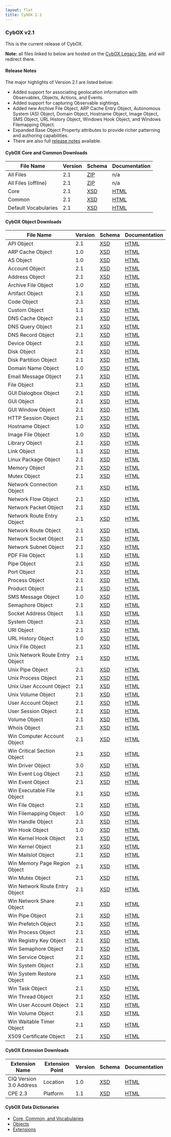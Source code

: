 ```yaml
---
layout: flat
title: CybOX 2.1
---
```


### CybOX v2.1

This is the current release of CybOX.

**Note:** all files linked to below are hosted on the [CybOX Legacy Site](https://cybox.mitre.org), and will redirect there.

#### Release Notes

The major highlights of Version 2.1 are listed below:

* Added support for associating geolocation information with Observables, Objects, Actions, and Events.
* Added support for capturing Observable sightings.
* Added new Archive File Object, ARP Cache Entry Object, Autonomous System (AS) Object, Domain Object, Hostname Object, Image Object, SMS Object, URL History Object, Windows Hook Object, and Windows Filemapping Object.
* Expanded Base Object Property attributes to provide richer patterning and authoring capabilities.
* There are also full [release notes](http://cybox.mitre.org/language/version2.1/release_notes.pdf) available.

#### CybOX Core and Common Downloads

|File Name|Version|Schema|Documentation|
|---------|-------|------|-------------|
|All Files|2.1|[ZIP](http://cybox.mitre.org/language/version2.1/cybox_v2.1.zip)|n/a|
|All Files (offline)|2.1|[ZIP](http://cybox.mitre.org/language/version2.1/cybox_v2.1_offline.zip)|n/a|
|Core|2.1|[XSD](http://cybox.mitre.org/XMLSchema/core/2.1/cybox_core.xsd)|[HTML](http://cybox.mitre.org/language/version2.1/xsddocs/cybox_core.html)|
|Common|2.1|[XSD](http://cybox.mitre.org/XMLSchema/common/2.1/cybox_common.xsd)|[HTML](http://cybox.mitre.org/language/version2.1/xsddocs/cybox_common.html)|
|Default Vocabularies|2.1|[XSD](http://cybox.mitre.org/XMLSchema/default_vocabularies/2.1/cybox_default_vocabularies.xsd)|[HTML](http://cybox.mitre.org/language/version2.1/xsddocs/cybox_default_vocabularies.html)|

#### CybOX Object Downloads

|File Name|Version|Schema|Documentation|
|---------|-------|------|-------------|
|API Object|2.1|[XSD](http://cybox.mitre.org/XMLSchema/objects/API/2.1/API_Object.xsd)|[HTML](http://cybox.mitre.org/language/version2.1/xsddocs/objects/API_Object.html)|
|ARP Cache Object|1.0|[XSD](http://cybox.mitre.org/XMLSchema/objects/ARP_Cache/1.0/ARP_Cache_Object.xsd)|[HTML](http://cybox.mitre.org/language/version2.1/xsddocs/objects/ARP_Cache_Object.html)|
|AS Object|1.0|[XSD](http://cybox.mitre.org/XMLSchema/objects/AS/1.0/AS_Object.xsd)|[HTML](http://cybox.mitre.org/language/version2.1/xsddocs/objects/AS_Object.html)|
|Account Object|2.1|[XSD](http://cybox.mitre.org/XMLSchema/objects/Account/2.1/Account_Object.xsd)|[HTML](http://cybox.mitre.org/language/version2.1/xsddocs/objects/Account_Object.html)|
|Address Object|2.1|[XSD](http://cybox.mitre.org/XMLSchema/objects/Address/2.1/Address_Object.xsd)|[HTML](http://cybox.mitre.org/language/version2.1/xsddocs/objects/Address_Object.html)|
|Archive File Object|1.0|[XSD](http://cybox.mitre.org/XMLSchema/objects/Archive_File/1.0/Archive_File_Object.xsd)|[HTML](http://cybox.mitre.org/language/version2.1/xsddocs/objects/Archive_File_Object.html)|
|Artifact Object|2.1|[XSD](http://cybox.mitre.org/XMLSchema/objects/Artifact/2.1/Artifact_Object.xsd)|[HTML](http://cybox.mitre.org/language/version2.1/xsddocs/objects/Artifact_Object.html)|
|Code Object|2.1|[XSD](http://cybox.mitre.org/XMLSchema/objects/Code/2.1/Code_Object.xsd)|[HTML](http://cybox.mitre.org/language/version2.1/xsddocs/objects/Code_Object.html)|
|Custom Object|1.1|[XSD](http://cybox.mitre.org/XMLSchema/objects/Custom/1.1/Custom_Object.xsd)|[HTML](http://cybox.mitre.org/language/version2.1/xsddocs/objects/Custom_Object.html)|
|DNS Cache Object|2.1|[XSD](http://cybox.mitre.org/XMLSchema/objects/DNS_Cache/2.1/DNS_Cache_Object.xsd)|[HTML](http://cybox.mitre.org/language/version2.1/xsddocs/objects/DNS_Cache_Object.html)|
|DNS Query Object|2.1|[XSD](http://cybox.mitre.org/XMLSchema/objects/DNS_Query/2.1/DNS_Query_Object.xsd)|[HTML](http://cybox.mitre.org/language/version2.1/xsddocs/objects/DNS_Query_Object.html)|
|DNS Record Object|2.1|[XSD](http://cybox.mitre.org/XMLSchema/objects/DNS_Record/2.1/DNS_Record_Object.xsd)|[HTML](http://cybox.mitre.org/language/version2.1/xsddocs/objects/DNS_Record_Object.html)|
|Device Object|2.1|[XSD](http://cybox.mitre.org/XMLSchema/objects/Device/2.1/Device_Object.xsd)|[HTML](http://cybox.mitre.org/language/version2.1/xsddocs/objects/Device_Object.html)|
|Disk Object|2.1|[XSD](http://cybox.mitre.org/XMLSchema/objects/Disk/2.1/Disk_Object.xsd)|[HTML](http://cybox.mitre.org/language/version2.1/xsddocs/objects/Disk_Object.html)|
|Disk Partition Object|2.1|[XSD](http://cybox.mitre.org/XMLSchema/objects/Disk_Partition/2.1/Disk_Partition_Object.xsd)|[HTML](http://cybox.mitre.org/language/version2.1/xsddocs/objects/Disk_Partition_Object.html)|
|Domain Name Object|1.0|[XSD](http://cybox.mitre.org/XMLSchema/objects/Domain_Name/1.0/Domain_Name_Object.xsd)|[HTML](http://cybox.mitre.org/language/version2.1/xsddocs/objects/Domain_Name_Object.html)|
|Email Message Object|2.1|[XSD](http://cybox.mitre.org/XMLSchema/objects/Email_Message/2.1/Email_Message_Object.xsd)|[HTML](http://cybox.mitre.org/language/version2.1/xsddocs/objects/Email_Message_Object.html)|
|File Object|2.1|[XSD](http://cybox.mitre.org/XMLSchema/objects/File/2.1/File_Object.xsd)|[HTML](http://cybox.mitre.org/language/version2.1/xsddocs/objects/File_Object.html)|
|GUI Dialogbox Object|2.1|[XSD](http://cybox.mitre.org/XMLSchema/objects/GUI_Dialogbox/2.1/GUI_Dialogbox_Object.xsd)|[HTML](http://cybox.mitre.org/language/version2.1/xsddocs/objects/GUI_Dialogbox_Object.html)|
|GUI Object|2.1|[XSD](http://cybox.mitre.org/XMLSchema/objects/GUI/2.1/GUI_Object.xsd)|[HTML](http://cybox.mitre.org/language/version2.1/xsddocs/objects/GUI_Object.html)|
|GUI Window Object|2.1|[XSD](http://cybox.mitre.org/XMLSchema/objects/GUI_Window/2.1/GUI_Window_Object.xsd)|[HTML](http://cybox.mitre.org/language/version2.1/xsddocs/objects/GUI_Window_Object.html)|
|HTTP Session Object|2.1|[XSD](http://cybox.mitre.org/XMLSchema/objects/HTTP_Session/2.1/HTTP_Session_Object.xsd)|[HTML](http://cybox.mitre.org/language/version2.1/xsddocs/objects/HTTP_Session_Object.html)|
|Hostname Object|1.0|[XSD](http://cybox.mitre.org/XMLSchema/objects/Hostname/1.0/Hostname_Object.xsd)|[HTML](http://cybox.mitre.org/language/version2.1/xsddocs/objects/Hostname_Object.html)|
|Image File Object|1.0|[XSD](http://cybox.mitre.org/XMLSchema/objects/Image_File/1.0/Image_File_Object.xsd)|[HTML](http://cybox.mitre.org/language/version2.1/xsddocs/objects/Image_File_Object.html)|
|Library Object|2.1|[XSD](http://cybox.mitre.org/XMLSchema/objects/Library/2.1/Library_Object.xsd)|[HTML](http://cybox.mitre.org/language/version2.1/xsddocs/objects/Library_Object.html)|
|Link Object|1.1|[XSD](http://cybox.mitre.org/XMLSchema/objects/Link/1.1/Link_Object.xsd)|[HTML](http://cybox.mitre.org/language/version2.1/xsddocs/objects/Link_Object.html)|
|Linux Package Object|2.1|[XSD](http://cybox.mitre.org/XMLSchema/objects/Linux_Package/2.1/Linux_Package_Object.xsd)|[HTML](http://cybox.mitre.org/language/version2.1/xsddocs/objects/Linux_Package_Object.html)|
|Memory Object|2.1|[XSD](http://cybox.mitre.org/XMLSchema/objects/Memory/2.1/Memory_Object.xsd)|[HTML](http://cybox.mitre.org/language/version2.1/xsddocs/objects/Memory_Object.html)|
|Mutex Object|2.1|[XSD](http://cybox.mitre.org/XMLSchema/objects/Mutex/2.1/Mutex_Object.xsd)|[HTML](http://cybox.mitre.org/language/version2.1/xsddocs/objects/Mutex_Object.html)|
|Network Connection Object|2.1|[XSD](http://cybox.mitre.org/XMLSchema/objects/Network_Connection/2.1/Network_Connection_Object.xsd)|[HTML](http://cybox.mitre.org/language/version2.1/xsddocs/objects/Network_Connection_Object.html)|
|Network Flow Object|2.1|[XSD](http://cybox.mitre.org/XMLSchema/objects/Network_Flow/2.1/Network_Flow_Object.xsd)|[HTML](http://cybox.mitre.org/language/version2.1/xsddocs/objects/Network_Flow_Object.html)|
|Network Packet Object|2.1|[XSD](http://cybox.mitre.org/XMLSchema/objects/Network_Packet/2.1/Network_Packet_Object.xsd)|[HTML](http://cybox.mitre.org/language/version2.1/xsddocs/objects/Network_Packet_Object.html)|
|Network Route Entry Object|2.1|[XSD](http://cybox.mitre.org/XMLSchema/objects/Network_Route_Entry/2.1/Network_Route_Entry_Object.xsd)|[HTML](http://cybox.mitre.org/language/version2.1/xsddocs/objects/Network_Route_Entry_Object.html)|
|Network Route Object|2.1|[XSD](http://cybox.mitre.org/XMLSchema/objects/Network_Route/2.1/Network_Route_Object.xsd)|[HTML](http://cybox.mitre.org/language/version2.1/xsddocs/objects/Network_Route_Object.html)|
|Network Socket Object|2.1|[XSD](http://cybox.mitre.org/XMLSchema/objects/Network_Socket/2.1/Network_Socket_Object.xsd)|[HTML](http://cybox.mitre.org/language/version2.1/xsddocs/objects/Network_Socket_Object.html)|
|Network Subnet Object|2.1|[XSD](http://cybox.mitre.org/XMLSchema/objects/Network_Subnet/2.1/Network_Subnet_Object.xsd)|[HTML](http://cybox.mitre.org/language/version2.1/xsddocs/objects/Network_Subnet_Object.html)|
|PDF File Object|1.1|[XSD](http://cybox.mitre.org/XMLSchema/objects/PDF_File/1.1/PDF_File_Object.xsd)|[HTML](http://cybox.mitre.org/language/version2.1/xsddocs/objects/PDF_File_Object.html)|
|Pipe Object|2.1|[XSD](http://cybox.mitre.org/XMLSchema/objects/Pipe/2.1/Pipe_Object.xsd)|[HTML](http://cybox.mitre.org/language/version2.1/xsddocs/objects/Pipe_Object.html)|
|Port Object|2.1|[XSD](http://cybox.mitre.org/XMLSchema/objects/Port/2.1/Port_Object.xsd)|[HTML](http://cybox.mitre.org/language/version2.1/xsddocs/objects/Port_Object.html)|
|Process Object|2.1|[XSD](http://cybox.mitre.org/XMLSchema/objects/Process/2.1/Process_Object.xsd)|[HTML](http://cybox.mitre.org/language/version2.1/xsddocs/objects/Process_Object.html)|
|Product Object|2.1|[XSD](http://cybox.mitre.org/XMLSchema/objects/Product/2.1/Product_Object.xsd)|[HTML](http://cybox.mitre.org/language/version2.1/xsddocs/objects/Product_Object.html)|
|SMS Message Object|1.0|[XSD](http://cybox.mitre.org/XMLSchema/objects/SMS_Message/1.0/SMS_Message_Object.xsd)|[HTML](http://cybox.mitre.org/language/version2.1/xsddocs/objects/SMS_Message_Object.html)|
|Semaphore Object|2.1|[XSD](http://cybox.mitre.org/XMLSchema/objects/Semaphore/2.1/Semaphore_Object.xsd)|[HTML](http://cybox.mitre.org/language/version2.1/xsddocs/objects/Semaphore_Object.html)|
|Socket Address Object|1.1|[XSD](http://cybox.mitre.org/XMLSchema/objects/Socket_Address/1.1/Socket_Address_Object.xsd)|[HTML](http://cybox.mitre.org/language/version2.1/xsddocs/objects/Socket_Address_Object.html)|
|System Object|2.1|[XSD](http://cybox.mitre.org/XMLSchema/objects/System/2.1/System_Object.xsd)|[HTML](http://cybox.mitre.org/language/version2.1/xsddocs/objects/System_Object.html)|
|URI Object|2.1|[XSD](http://cybox.mitre.org/XMLSchema/objects/URI/2.1/URI_Object.xsd)|[HTML](http://cybox.mitre.org/language/version2.1/xsddocs/objects/URI_Object.html)|
|URL History Object|1.0|[XSD](http://cybox.mitre.org/XMLSchema/objects/URL_History/1.0/URL_History_Object.xsd)|[HTML](http://cybox.mitre.org/language/version2.1/xsddocs/objects/URL_History_Object.html)|
|Unix File Object|2.1|[XSD](http://cybox.mitre.org/XMLSchema/objects/Unix_File/2.1/Unix_File_Object.xsd)|[HTML](http://cybox.mitre.org/language/version2.1/xsddocs/objects/Unix_File_Object.html)|
|Unix Network Route Entry Object|2.1|[XSD](http://cybox.mitre.org/XMLSchema/objects/Unix_Network_Route_Entry/2.1/Unix_Network_Route_Entry_Object.xsd)|[HTML](http://cybox.mitre.org/language/version2.1/xsddocs/objects/Unix_Network_Route_Entry_Object.html)|
|Unix Pipe Object|2.1|[XSD](http://cybox.mitre.org/XMLSchema/objects/Unix_Pipe/2.1/Unix_Pipe_Object.xsd)|[HTML](http://cybox.mitre.org/language/version2.1/xsddocs/objects/Unix_Pipe_Object.html)|
|Unix Process Object|2.1|[XSD](http://cybox.mitre.org/XMLSchema/objects/Unix_Process/2.1/Unix_Process_Object.xsd)|[HTML](http://cybox.mitre.org/language/version2.1/xsddocs/objects/Unix_Process_Object.html)|
|Unix User Account Object|2.1|[XSD](http://cybox.mitre.org/XMLSchema/objects/Unix_User_Account/2.1/Unix_User_Account_Object.xsd)|[HTML](http://cybox.mitre.org/language/version2.1/xsddocs/objects/Unix_User_Account_Object.html)|
|Unix Volume Object|2.1|[XSD](http://cybox.mitre.org/XMLSchema/objects/Unix_Volume/2.1/Unix_Volume_Object.xsd)|[HTML](http://cybox.mitre.org/language/version2.1/xsddocs/objects/Unix_Volume_Object.html)|
|User Account Object|2.1|[XSD](http://cybox.mitre.org/XMLSchema/objects/User_Account/2.1/User_Account_Object.xsd)|[HTML](http://cybox.mitre.org/language/version2.1/xsddocs/objects/User_Account_Object.html)|
|User Session Object|2.1|[XSD](http://cybox.mitre.org/XMLSchema/objects/User_Session/2.1/User_Session_Object.xsd)|[HTML](http://cybox.mitre.org/language/version2.1/xsddocs/objects/User_Session_Object.html)|
|Volume Object|2.1|[XSD](http://cybox.mitre.org/XMLSchema/objects/Volume/2.1/Volume_Object.xsd)|[HTML](http://cybox.mitre.org/language/version2.1/xsddocs/objects/Volume_Object.html)|
|Whois Object|2.1|[XSD](http://cybox.mitre.org/XMLSchema/objects/Whois/2.1/Whois_Object.xsd)|[HTML](http://cybox.mitre.org/language/version2.1/xsddocs/objects/Whois_Object.html)|
|Win Computer Account Object|2.1|[XSD](http://cybox.mitre.org/XMLSchema/objects/Win_Computer_Account/2.1/Win_Computer_Account_Object.xsd)|[HTML](http://cybox.mitre.org/language/version2.1/xsddocs/objects/Win_Computer_Account_Object.html)|
|Win Critical Section Object|2.1|[XSD](http://cybox.mitre.org/XMLSchema/objects/Win_Critical_Section/2.1/Win_Critical_Section_Object.xsd)|[HTML](http://cybox.mitre.org/language/version2.1/xsddocs/objects/Win_Critical_Section_Object.html)|
|Win Driver Object|3.0|[XSD](http://cybox.mitre.org/XMLSchema/objects/Win_Driver/3.0/Win_Driver_Object.xsd)|[HTML](http://cybox.mitre.org/language/version2.1/xsddocs/objects/Win_Driver_Object.html)|
|Win Event Log Object|2.1|[XSD](http://cybox.mitre.org/XMLSchema/objects/Win_Event_Log/2.1/Win_Event_Log_Object.xsd)|[HTML](http://cybox.mitre.org/language/version2.1/xsddocs/objects/Win_Event_Log_Object.html)|
|Win Event Object|2.1|[XSD](http://cybox.mitre.org/XMLSchema/objects/Win_Event/2.1/Win_Event_Object.xsd)|[HTML](http://cybox.mitre.org/language/version2.1/xsddocs/objects/Win_Event_Object.html)|
|Win Executable File Object|2.1|[XSD](http://cybox.mitre.org/XMLSchema/objects/Win_Executable_File/2.1/Win_Executable_File_Object.xsd)|[HTML](http://cybox.mitre.org/language/version2.1/xsddocs/objects/Win_Executable_File_Object.html)|
|Win File Object|2.1|[XSD](http://cybox.mitre.org/XMLSchema/objects/Win_File/2.1/Win_File_Object.xsd)|[HTML](http://cybox.mitre.org/language/version2.1/xsddocs/objects/Win_File_Object.html)|
|Win Filemapping Object|1.0|[XSD](http://cybox.mitre.org/XMLSchema/objects/Win_Filemapping/1.0/Win_Filemapping_Object.xsd)|[HTML](http://cybox.mitre.org/language/version2.1/xsddocs/objects/Win_Filemapping_Object.html)|
|Win Handle Object|2.1|[XSD](http://cybox.mitre.org/XMLSchema/objects/Win_Handle/2.1/Win_Handle_Object.xsd)|[HTML](http://cybox.mitre.org/language/version2.1/xsddocs/objects/Win_Handle_Object.html)|
|Win Hook Object|1.0|[XSD](http://cybox.mitre.org/XMLSchema/objects/Win_Hook/1.0/Win_Hook_Object.xsd)|[HTML](http://cybox.mitre.org/language/version2.1/xsddocs/objects/Win_Hook_Object.html)|
|Win Kernel Hook Object|2.1|[XSD](http://cybox.mitre.org/XMLSchema/objects/Win_Kernel_Hook/2.1/Win_Kernel_Hook_Object.xsd)|[HTML](http://cybox.mitre.org/language/version2.1/xsddocs/objects/Win_Kernel_Hook_Object.html)|
|Win Kernel Object|2.1|[XSD](http://cybox.mitre.org/XMLSchema/objects/Win_Kernel/2.1/Win_Kernel_Object.xsd)|[HTML](http://cybox.mitre.org/language/version2.1/xsddocs/objects/Win_Kernel_Object.html)|
|Win Mailslot Object|2.1|[XSD](http://cybox.mitre.org/XMLSchema/objects/Win_Mailslot/2.1/Win_Mailslot_Object.xsd)|[HTML](http://cybox.mitre.org/language/version2.1/xsddocs/objects/Win_Mailslot_Object.html)|
|Win Memory Page Region Object|2.1|[XSD](http://cybox.mitre.org/XMLSchema/objects/Win_Memory_Page_Region/2.1/Win_Memory_Page_Region_Object.xsd)|[HTML](http://cybox.mitre.org/language/version2.1/xsddocs/objects/Win_Memory_Page_Region_Object.html)|
|Win Mutex Object|2.1|[XSD](http://cybox.mitre.org/XMLSchema/objects/Win_Mutex/2.1/Win_Mutex_Object.xsd)|[HTML](http://cybox.mitre.org/language/version2.1/xsddocs/objects/Win_Mutex_Object.html)|
|Win Network Route Entry Object|2.1|[XSD](http://cybox.mitre.org/XMLSchema/objects/Win_Network_Route_Entry/2.1/Win_Network_Route_Entry_Object.xsd)|[HTML](http://cybox.mitre.org/language/version2.1/xsddocs/objects/Win_Network_Route_Entry_Object.html)|
|Win Network Share Object|2.1|[XSD](http://cybox.mitre.org/XMLSchema/objects/Win_Network_Share/2.1/Win_Network_Share_Object.xsd)|[HTML](http://cybox.mitre.org/language/version2.1/xsddocs/objects/Win_Network_Share_Object.html)|
|Win Pipe Object|2.1|[XSD](http://cybox.mitre.org/XMLSchema/objects/Win_Pipe/2.1/Win_Pipe_Object.xsd)|[HTML](http://cybox.mitre.org/language/version2.1/xsddocs/objects/Win_Pipe_Object.html)|
|Win Prefetch Object|2.1|[XSD](http://cybox.mitre.org/XMLSchema/objects/Win_Prefetch/2.1/Win_Prefetch_Object.xsd)|[HTML](http://cybox.mitre.org/language/version2.1/xsddocs/objects/Win_Prefetch_Object.html)|
|Win Process Object|2.1|[XSD](http://cybox.mitre.org/XMLSchema/objects/Win_Process/2.1/Win_Process_Object.xsd)|[HTML](http://cybox.mitre.org/language/version2.1/xsddocs/objects/Win_Process_Object.html)|
|Win Registry Key Object|2.1|[XSD](http://cybox.mitre.org/XMLSchema/objects/Win_Registry_Key/2.1/Win_Registry_Key_Object.xsd)|[HTML](http://cybox.mitre.org/language/version2.1/xsddocs/objects/Win_Registry_Key_Object.html)|
|Win Semaphore Object|2.1|[XSD](http://cybox.mitre.org/XMLSchema/objects/Win_Semaphore/2.1/Win_Semaphore_Object.xsd)|[HTML](http://cybox.mitre.org/language/version2.1/xsddocs/objects/Win_Semaphore_Object.html)|
|Win Service Object|2.1|[XSD](http://cybox.mitre.org/XMLSchema/objects/Win_Service/2.1/Win_Service_Object.xsd)|[HTML](http://cybox.mitre.org/language/version2.1/xsddocs/objects/Win_Service_Object.html)|
|Win System Object|2.1|[XSD](http://cybox.mitre.org/XMLSchema/objects/Win_System/2.1/Win_System_Object.xsd)|[HTML](http://cybox.mitre.org/language/version2.1/xsddocs/objects/Win_System_Object.html)|
|Win System Restore Object|2.1|[XSD](http://cybox.mitre.org/XMLSchema/objects/Win_System_Restore/2.1/Win_System_Restore_Object.xsd)|[HTML](http://cybox.mitre.org/language/version2.1/xsddocs/objects/Win_System_Restore_Object.html)|
|Win Task Object|2.1|[XSD](http://cybox.mitre.org/XMLSchema/objects/Win_Task/2.1/Win_Task_Object.xsd)|[HTML](http://cybox.mitre.org/language/version2.1/xsddocs/objects/Win_Task_Object.html)|
|Win Thread Object|2.1|[XSD](http://cybox.mitre.org/XMLSchema/objects/Win_Thread/2.1/Win_Thread_Object.xsd)|[HTML](http://cybox.mitre.org/language/version2.1/xsddocs/objects/Win_Thread_Object.html)|
|Win User Account Object|2.1|[XSD](http://cybox.mitre.org/XMLSchema/objects/Win_User_Account/2.1/Win_User_Account_Object.xsd)|[HTML](http://cybox.mitre.org/language/version2.1/xsddocs/objects/Win_User_Account_Object.html)|
|Win Volume Object|2.1|[XSD](http://cybox.mitre.org/XMLSchema/objects/Win_Volume/2.1/Win_Volume_Object.xsd)|[HTML](http://cybox.mitre.org/language/version2.1/xsddocs/objects/Win_Volume_Object.html)|
|Win Waitable Timer Object|2.1|[XSD](http://cybox.mitre.org/XMLSchema/objects/Win_Waitable_Timer/2.1/Win_Waitable_Timer_Object.xsd)|[HTML](http://cybox.mitre.org/language/version2.1/xsddocs/objects/Win_Waitable_Timer_Object.html)|
|X509 Certificate Object|2.1|[XSD](http://cybox.mitre.org/XMLSchema/objects/X509_Certificate/2.1/X509_Certificate_Object.xsd)|[HTML](http://cybox.mitre.org/language/version2.1/xsddocs/objects/X509_Certificate_Object.html)|

#### CybOX Extension Downloads

|Extension Name|Extension Point|Version|Schema|Documentation|
|--------------|---------------|-------|------|-------------|
|CIQ Version 3.0 Address|Location|1.0|[XSD](http://cybox.mitre.org/XMLSchema/extensions/location/ciq_address_3.0/1.0/ciq_address_3.0.xsd)|[HTML](http://cybox.mitre.org/language/version2.1/xsddocs/extensions/location/ciq_address_3.0/1.0/ciq_address_3.0.html)|
|CPE 2.3|Platform|1.1|[XSD](http://cybox.mitre.org/XMLSchema/extensions/platform/cpe2.3/1.1/cpe2.3.xsd)|[HTML](http://cybox.mitre.org/language/version2.1/xsddocs/extensions/platform/cpe2.3/1.1/cpe2.3.html)|

#### CybOX Data Dictionaries

* [Core, Common, and Vocabularies](http://cybox.mitre.org/language/version2.1/cybox_2.1_data_dictionary.xlsx)
* [Objects](http://cybox.mitre.org/language/version2.1/cybox_2.1_objects_data_dictionary.xlsx)
* [Extensions](http://cybox.mitre.org/language/version2.1/cybox_2.1_extensions_data_dictionary.xlsx)

